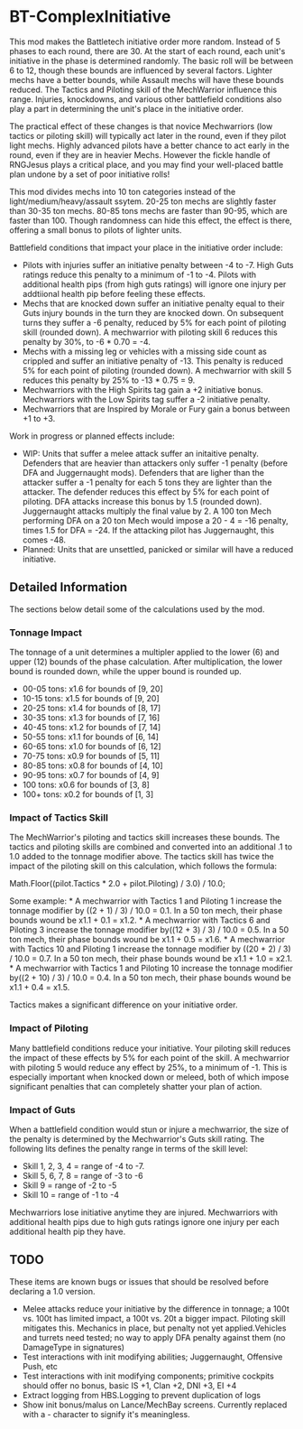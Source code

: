# BT-ComplexInitiative
This mod makes the Battletech initiative order more random. Instead of 5 phases to each round, there are 30.  At the start of each round, each unit's initiative in the phase is determined randomly. The basic roll will be between 6 to 12, though these bounds are influenced by several factors. Lighter mechs have a better bounds, while Assault mechs will have these bounds reduced. The Tactics and Piloting skill of the MechWarrior influence this range. Injuries, knockdowns, and various other battlefield conditions also play a part in determining the unit's place in the initiative order.

The practical effect of these changes is that novice Mechwarriors (low tactics or piloting skill) will typically act later in the round, even if they pilot light mechs. Highly advanced pilots have a better chance to act early in the round, even if they are in heavier Mechs. However the fickle handle of RNGJesus plays a critical place, and you may find your well-placed battle plan undone by a set of poor initiative rolls!

This mod divides mechs into 10 ton categories instead of the light/medium/heavy/assault ssytem. 20-25 ton mechs are slightly faster than 30-35 ton mechs. 80-85 tons mechs are faster than 90-95, which are faster than 100. Though randomness can hide this effect, the effect is there, offering a small bonus to pilots of lighter units.

Battlefield conditions that impact your place in the initiative order include:

* Pilots with injuries suffer an initiative penalty between -4 to -7. High Guts ratings reduce this penalty to a minimum of -1 to -4. Pilots with additional health pips (from high guts ratings) will ignore one injury per addtiional health pip before feeling these effects.
* Mechs that are knocked down suffer an initiative penalty equal to their Guts injury bounds in the turn they are knocked down. On subsequent turns they suffer a -6 penalty, reduced by 5% for each point of piloting skill (rounded down). A mechwarrior with piloting skill 6 reduces this penalty by 30%, to -6 * 0.70 = -4. 
* Mechs with a missing leg or vehicles with a missing side count as crippled and suffer an initiative penalty of -13. This penalty is reduced 5% for each point of piloting (rounded down). A mechwarrior with skill 5 reduces this penalty by 25% to -13 * 0.75 = 9.
* Mechwarriors with the High Spirits tag gain a +2 initiative bonus. Mechwarriors with the Low Spirits tag suffer a -2 initiative penalty.
* Mechwarriors that are Inspired by Morale or Fury gain a bonus between +1 to +3.

Work in progress or planned effects include:

* WIP: Units that suffer a melee attack suffer an initaitive penalty. Defenders that are heavier than attackers only suffer -1 penalty (before DFA and Juggernaught mods). Defenders that are ligher than the attacker suffer a -1 penalty for each 5 tons they are lighter than the attacker. The defender reduces this effect by 5% for each point of piloting. DFA attacks increase this bonus by 1.5 (rounded down). Juggernaught attacks multiply the final value by 2. A 100 ton Mech performing DFA on a 20 ton Mech would impose a 20 - 4 = -16 penalty, times 1.5 for DFA = -24. If the attacking pilot has Juggernaught, this comes -48. 
* Planned: Units that are unsettled, panicked or similar will have a reduced initiative.


## Detailed Information

The sections below detail some of the calculations used by the mod.

### Tonnage Impact
The tonnage of a unit determines a multipler applied to the lower (6) and upper (12) bounds of the phase calculation. After multiplication, the lower bound is rounded down, while the upper bound is rounded up.

* 00-05 tons: x1.6 for bounds of [9, 20]
* 10-15 tons: x1.5 for bounds of [9, 20]
* 20-25 tons: x1.4 for bounds of [8, 17]
* 30-35 tons: x1.3 for bounds of [7, 16]
* 40-45 tons: x1.2 for bounds of [7, 14]
* 50-55 tons: x1.1 for bounds of [6, 14]
* 60-65 tons: x1.0 for bounds of [6, 12]
* 70-75 tons: x0.9 for bounds of [5, 11]
* 80-85 tons: x0.8 for bounds of [4, 10]
* 90-95 tons: x0.7 for bounds of [4, 9]
*   100 tons: x0.6 for bounds of [3, 8]
*  100+ tons: x0.2 for bounds of [1, 3]

### Impact of Tactics Skill
The MechWarrior's piloting and tactics skill increases these bounds. The tactics and piloting skills are combined and converted into an additional .1 to 1.0 added to the tonnage modifier above. The tactics skill has twice the impact of the piloting skill on this calculation, which follows the formula:

Math.Floor((pilot.Tactics * 2.0 + pilot.Piloting) / 3.0) / 10.0;

Some example:
    * A mechwarrior with Tactics 1 and Piloting 1 increase the tonnage modifier by ((2 + 1) / 3) / 10.0 = 0.1. In a 50 ton mech, their phase bounds wound be x1.1 + 0.1 = x1.2.
    * A mechwarrior with Tactics 6 and Piloting 3 increase the tonnage modifier by((12 + 3) / 3) / 10.0 = 0.5. In a 50 ton mech, their phase bounds wound be x1.1 + 0.5 = x1.6.
    * A mechwarrior with Tactics 10 and Piloting 1 increase the tonnage modifier by ((20 + 2) / 3) / 10.0 = 0.7. In a 50 ton mech, their phase bounds wound be x1.1 + 1.0 = x2.1.
    * A mechwarrior with Tactics 1 and Piloting 10 increase the tonnage modifier by((2 + 10) / 3) / 10.0 = 0.4. In a 50 ton mech, their phase bounds wound be x1.1 + 0.4 = x1.5.

Tactics makes a significant difference on your initiative order. 

### Impact of Piloting

Many battlefield conditions reduce your initiative. Your piloting skill reduces the impact of these effects by 5% for each point of the skill. A mechwarrior with piloting 5 would reduce any effect by 25%, to a minimum of -1. This is especially important when knocked down or meleed, both of which impose significant penalties that can completely shatter your plan of action.

### Impact of Guts

When a battlefield condition would stun or injure a mechwarrior, the size of the penalty is determined by the Mechwarrior's Guts skill rating. The following lits defines the penalty range in terms of the skill level:

* Skill 1, 2, 3, 4 = range of -4 to -7.
* Skill 5, 6, 7, 8 = range of -3 to -6
* Skill 9 = range of -2 to -5
* Skill 10 = range of -1 to -4

Mechwarriors lose initiative anytime they are injured. Mechwarriors with additional health pips due to high guts ratings ignore one injury per each additional health pip they have. 

## TODO

These items are known bugs or issues that should be resolved before declaring a 1.0 version.

* Melee attacks reduce your initiative by the difference in tonnage; a 100t vs. 100t has limited impact, a 100t vs. 20t a bigger impact. Piloting skill mitigates this. Mechanics in place, but penalty not yet applied.Vehicles and turrets need tested; no way to apply DFA penalty against them (no DamageType in signatures)
* Test interactions with init modifying abilities; Juggernaught, Offensive Push, etc
* Test interactions with init modifying components; primitive cockpits should offer no bonus, basic IS +1, Clan +2, DNI +3, EI +4
* Extract logging from HBS.Logging to prevent duplication of logs
* Show init bonus/malus on Lance/MechBay screens. Currently replaced with a - character to signify it's meaningless. 
